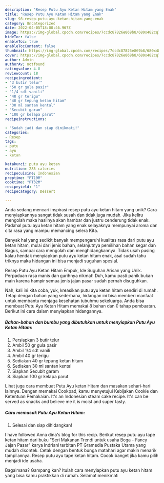 ```yaml
---
description: "Resep Putu Ayu Ketan Hitam yang Enak"
title: "Resep Putu Ayu Ketan Hitam yang Enak"
slug: 98-resep-putu-ayu-ketan-hitam-yang-enak
category: Uncategorized
date: 2022-04-05T18:00:46.967Z
image: https://img-global.cpcdn.com/recipes/7ccdc87826e869b8/680x482cq70/putu-ayu-ketan-hitam-foto-resep-utama.jpg
hideToc: false
enableToc: true
enableTocContent: false
thumbnail: https://img-global.cpcdn.com/recipes/7ccdc87826e869b8/680x482cq70/putu-ayu-ketan-hitam-foto-resep-utama.jpg
cover: https://img-global.cpcdn.com/recipes/7ccdc87826e869b8/680x482cq70/putu-ayu-ketan-hitam-foto-resep-utama.jpg
author: Admin
authorAv: notfound
ratingvalue: 4.8
reviewcount: 18
recipeingredient:
- "3 butir telur"
- "50 gr gula pasir"
- "1/4 sdt vanili"
- "40 gr terigu"
- "40 gr tepung ketan hitam"
- "30 ml santan kental"
- "Secubit garam"
- "100 gr kelapa parut"
recipeinstructions:

- "Sudah jadi dan siap dinikmati!"
categories:
- Resep
tags:
- putu
- ayu
- ketan

katakunci: putu ayu ketan 
nutrition: 285 calories
recipecuisine: Indonesian
preptime: "PT19M"
cooktime: "PT32M"
recipeyield: "1"
recipecategory: Dessert

---
```





Anda sedang mencari inspirasi resep putu ayu ketan hitam yang unik? Cara menyiapkannya sangat tidak susah dan tidak juga mudah. Jika keliru mengolah maka hasilnya akan hambar dan justru cenderung tidak enak. Padahal putu ayu ketan hitam yang enak selayaknya mempunyai aroma dan cita rasa yang mampu memancing selera Kita.





Banyak hal yang sedikit banyak mempengaruhi kualitas rasa dari putu ayu ketan hitam, mulai dari jenis bahan, selanjutnya pemilihan bahan segar dan Bagus, sampai cara mengolah dan menghidangkannya. Tidak usah pusing kalau hendak menyiapkan putu ayu ketan hitam enak,      asal sudah tahu triknya maka hidangan ini bisa menjadi suguhan spesial.














Resep Putu Ayu Ketan Hitam Empuk, Ide Suguhan Arisan yang Unik. Perpaduan rasa manis dan gurihnya nikmat! Duh, kamu pasti panik bukan main karena hampir semua jenis jajan pasar sudah pernah disuguhkan.






Nah, kali ini kita coba, yuk, kreasikan putu ayu ketan hitam sendiri di rumah. Tetap dengan bahan yang sederhana, hidangan ini bisa memberi manfaat untuk membantu menjaga kesehatan tubuhmu sekeluarga. Anda bisa membuat Putu Ayu Ketan Hitam memakai 8 bahan dan 0 tahap pembuatan. Berikut ini cara dalam menyiapkan hidangannya.

<!--inarticleads1-->

##### Bahan-bahan dan bumbu yang dibutuhkan untuk menyiapkan Putu Ayu Ketan Hitam:

1. Persiapkan 3 butir telur
1. Ambil 50 gr gula pasir
1. Ambil 1/4 sdt vanili
1. Ambil 40 gr terigu
1. Sediakan 40 gr tepung ketan hitam
1. Sediakan 30 ml santan kental
1. Siapkan Secubit garam
1. Siapkan 100 gr kelapa parut


Lihat juga cara membuat Putu Ayu ketan Hitam dan masakan sehari-hari lainnya. Dengan memakai Cookpad, kamu menyetujui Kebijakan Cookie dan Ketentuan Pemakaian. It&#39;s an Indonesian steam cake recipe. It&#39;s can be served as snacks and believe me it is moist and super tasty. 

<!--inarticleads2-->

##### Cara memasak Putu Ayu Ketan Hitam:


1. Selesai dan siap dihidangkan!

I have followed Anna dina&#39;s blog for this recip. Berikut resep putu ayu tape ketan hitam dari buku &#34;Seri Makanan Trendi untuk usaha Boga - Fancy Jajan Pasar&#34; karya Indriani terbitan PT Gramedia Pustaka Utama yang mudah disontek. Cetak dengan bentuk bunga matahari agar makin menarik tampilannya. Resep putu ayu tape ketan hitam. Cocok banget jika kamu pilih menjadi ide usaha. 

Bagaimana? Gampang kan? Itulah cara menyiapkan putu ayu ketan hitam yang bisa kamu praktikkan di rumah. Selamat menikmati
